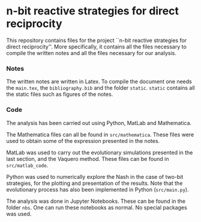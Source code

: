 # n-bit reactive strategies for direct reciprocity

This repository contains files for the project ``n-bit reactive strategies
for direct reciprocity''. More specifically, it contains all the files
necessary to compile the written notes and all the files necessary for our
analysis.

### Notes

The written notes are written in Latex. To compile the document one needs
the `main.tex`, the `bibliography.bib` and the folder `static`. `static`
contains all the static files such as figures of the notes.

### Code

The analysis has been carried out using Python, MatLab and Mathematica.

The Mathematica files can all be found in `src/mathematica`. These
files were used to obtain some of the expression presented in the notes.

MatLab was used to carry out the evolutionary simulations presented in the last
section, and the Vaquero method. These files can be found in
`src/matlab_code`.

Python was used to numerically explore the Nash in the case of two-bit
strategies, for the plotting and presentation of the results. Note that
the evolutionary process has also been implemented in Python (`src/main.py`).

The analysis was done in Jupyter Notebooks. These can be found in the folder
`nbs`. One can run these notebooks as normal. No special packages was used.